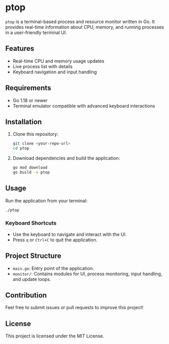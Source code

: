# ptop

`ptop` is a terminal-based process and resource monitor written in Go. It provides real-time information about CPU, memory, and running processes in a user-friendly terminal UI.

## Features
- Real-time CPU and memory usage updates
- Live process list with details
- Keyboard navigation and input handling

## Requirements
- Go 1.18 or newer
- Terminal emulator compatible with advanced keyboard interactions

## Installation
1. Clone this repository:
   ```sh
   git clone <your-repo-url>
   cd ptop
   ```
2. Download dependencies and build the application:
   ```sh
   go mod download
   go build -o ptop
   ```

## Usage
Run the application from your terminal:
```sh
./ptop
```

### Keyboard Shortcuts
- Use the keyboard to navigate and interact with the UI.
- Press `q` or `Ctrl+C` to quit the application.

## Project Structure
- `main.go`: Entry point of the application.
- `monitor/`: Contains modules for UI, process monitoring, input handling, and update loops.

## Contribution
Feel free to submit issues or pull requests to improve this project!

## License
This project is licensed under the MIT License.
